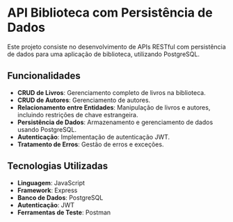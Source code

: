 # API Biblioteca com Persistência de Dados

Este projeto consiste no desenvolvimento de APIs RESTful com persistência de dados para uma aplicação de biblioteca, utilizando PostgreSQL.

## Funcionalidades

- **CRUD de Livros**: Gerenciamento completo de livros na biblioteca.
- **CRUD de Autores**: Gerenciamento de autores.
- **Relacionamento entre Entidades**: Manipulação de livros e autores, incluindo restrições de chave estrangeira.
- **Persistência de Dados**: Armazenamento e gerenciamento de dados usando PostgreSQL.
- **Autenticação**: Implementação de autenticação JWT.
- **Tratamento de Erros**: Gestão de erros e exceções.

## Tecnologias Utilizadas

- **Linguagem**: JavaScript
- **Framework**: Express
- **Banco de Dados**: PostgreSQL
- **Autenticação**: JWT
- **Ferramentas de Teste**: Postman

